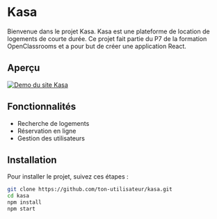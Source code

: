 # Kasa

Bienvenue dans le projet Kasa. Kasa est une plateforme de location de logements de courte durée. Ce projet fait partie du P7 de la formation OpenClassrooms et a pour but de créer une application React.

## Aperçu

[![Demo du site Kasa](http://img.youtube.com/vi/aKELLoxLfIA/0.jpg)](http://www.youtube.com/watch?v=aKELLoxLfIA)

## Fonctionnalités

- Recherche de logements
- Réservation en ligne
- Gestion des utilisateurs

## Installation

Pour installer le projet, suivez ces étapes :

```bash
git clone https://github.com/ton-utilisateur/kasa.git
cd kasa
npm install
npm start
